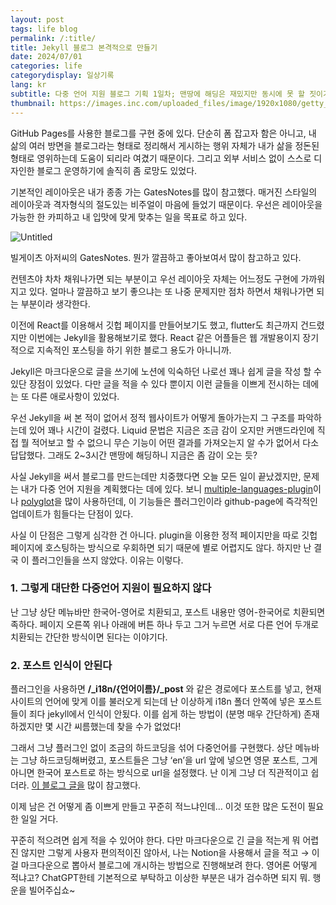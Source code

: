 ```yaml
---
layout: post
tags: life blog
permalink: /:title/
title: Jekyll 블로그 본격적으로 만들기
date: 2024/07/01
categories: life
categorydisplay: 일상기록
lang: kr
subtitle: 다중 언어 지원 블로그 기획 1일차; 맨땅에 해딩은 재밌지만 동시에 못 할 짓이기도 하다. 대가리에서 피나욧!
thumbnail: https://images.inc.com/uploaded_files/image/1920x1080/getty_481187762_97064797045000_100756.jpg
---
```


GitHub Pages를 사용한 블로그를 구현 중에 있다. 단순히 폼 잡고자 함은 아니고, 내 삶의 여러 방면을 블로그라는 형태로 정리해서 게시하는 행위 자체가 내가 삶을 정돈된 형태로 영위하는데 도움이 되리라 여겼기 때문이다. 그리고 외부 서비스 없이 스스로 디자인한 블로그 운영하기에 솔직히 좀 로망도 있었다.

기본적인 레이아웃은 내가 종종 가는 GatesNotes를 많이 참고했다. 매거진 스타일의 레이아웃과 격자형식의 절도있는 비주얼이 마음에 들었기 때문이다. 우선은 레이아웃을 가능한 한 카피하고 내 입맛에 맞게 맞추는 일을 목표로 하고 있다.

![Untitled](https://file.notion.so/f/f/0401ca2c-0b04-4c4d-9f2f-d423516f4fae/5bd94c06-7cf8-4c65-8593-fd198003d677/Untitled.png?id=3e524a5d-d4d0-4f58-8201-aa1cfc1d351c&table=block&spaceId=0401ca2c-0b04-4c4d-9f2f-d423516f4fae&expirationTimestamp=1719972000000&signature=qGb_ewum4To8CMKVb8J-hSrHnVRbnFlpVlGpR-dKkyc&downloadName=Untitled.png)

빌게이츠 아저씨의 GatesNotes. 뭔가 깔끔하고 좋아보여서 많이 참고하고 있다.

컨텐츠야 차차 채워나가면 되는 부분이고 우선 레이아웃 자체는 어느정도 구현에 가까워지고 있다. 얼마나 깔끔하고 보기 좋으냐는 또 나중 문제지만 점차 하면서 채워나가면 되는 부분이라 생각한다.

이전에 React를 이용해서 깃헙 페이지를 만들어보기도 했고, flutter도 최근까지 건드렸지만 이번에는 Jekyll을 활용해보기로 했다. React 같은 어플들은 웹 개발용이지 장기적으로 지속적인 포스팅을 하기 위한 블로그 용도가 아니니까.

Jekyll은 마크다운으로 글을 쓰기에 노션에 익숙하던 나로선 꽤나 쉽게 글을 작성 할 수 있단 장점이 있었다. 다만 글을 적을 수 있다 뿐이지 이런 글들을 이쁘게 전시하는 데에는 또 다른 애로사항이 있었다.

우선 Jekyll을 써 본 적이 없어서 정적 웹사이트가 어떻게 돌아가는지 그 구조를 파악하는데 있어 꽤나 시간이 걸렸다. Liquid 문법은 지금은 조금 감이 오지만 커맨드라인에 직접 뭘 적어보고 할 수 없으니 무슨 기능이 어떤 결과를 가져오는지 알 수가 없어서 다소 답답했다. 그래도 2~3시간 맨땅에 해딩하니 지금은 좀 감이 오는 듯?

사실 Jekyll을 써서 블로그를 만드는데만 치중했다면 오늘 모든 일이 끝났겠지만, 문제는 내가 다중 언어 지원을 계획했다는 데에 있다. 보니 [multiple-languages-plugin](https://github.com/kurtsson/jekyll-multiple-languages-plugin)이나 [polyglot](https://github.com/untra/polyglot/)을 많이 사용하던데, 이 기능들은 플러그인이라 github-page에 즉각적인 업데이트가 힘들다는 단점이 있다. 

사실 이 단점은 그렇게 심각한 건 아니다. plugin을 이용한 정적 페이지만을 따로 깃헙 페이지에 호스팅하는 방식으로 우회하면 되기 때문에 별로 어렵지도 않다. 하지만 난 결국 이 플러그인들을 쓰지 않았다. 이유는 이렇다.

### 1. 그렇게 대단한 다중언어 지원이 필요하지 않다

난 그냥 상단 메뉴바만 한국어-영어로 치환되고, 포스트 내용만 영어-한국어로 치환되면 족하다. 페이지 오른쪽 위나 아래에 버튼 하나 두고 그거 누르면 서로 다른 언어 두개로 치환되는 간단한 방식이면 된다는 이야기다.

### 2. 포스트 인식이 안된다

플러그인을 사용하면 **/_i18n/{언어이름}/_post** 와 같은 경로에다 포스트를 넣고, 현재 사이트의 언어에 맞게 이를 불러오게 되는데 난 이상하게 i18n 폴더 안쪽에 넣은 포스트들이 죄다 jekyll에서 인식이 안됬다. 이를 쉽게 하는 방법이 (분명 매우 간단하게) 존재하겠지만 몇 시간 씨름했는데 찾을 수가 없었다!

그래서 그냥 플러그인 없이 조금의 하드코딩을 섞어 다중언어를 구현했다. 상단 메뉴바는 그냥 하드코딩해버렸고, 포스트들은 그냥 ‘en’을 url 앞에 넣으면 영문 포스트, 그게 아니면 한국어 포스트로 하는 방식으로 url을 설정했다. 난 이게 그냥 더 직관적이고 쉽더라. [이 블로그 글을](https://piaflu.tistory.com/136) 많이 참고했다.

이제 남은 건 어떻게 좀 이쁘게 만들고 꾸준히 적느냐인데… 이것 또한 많은 도전이 필요한 일일 거다.

꾸준히 적으려면 쉽게 적을 수 있어야 한다. 다만 마크다운으로 긴 글을 적는게 뭐 어렵진 않지만 그렇게 사용자 편의적이진 않아서, 나는 Notion을 사용해서 글을 적고 → 이걸 마크다운으로 뽑아서 블로그에 개시하는 방법으로 진행해보려 한다. 영어론 어떻게 적냐고? ChatGPT한테 기본적으로 부탁하고 이상한 부분은 내가 검수하면 되지 뭐. 행운을 빌어주십쇼~